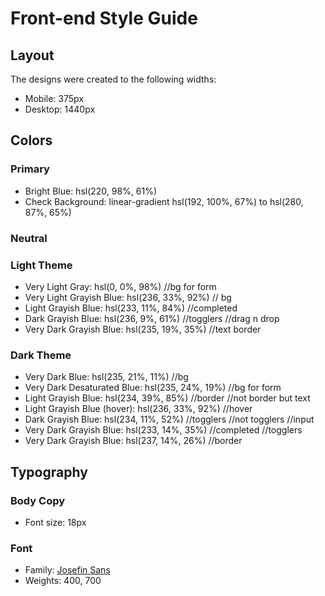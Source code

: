 # Front-end Style Guide

## Layout

The designs were created to the following widths:

- Mobile: 375px
- Desktop: 1440px

## Colors

### Primary

- Bright Blue: hsl(220, 98%, 61%)
- Check Background: linear-gradient hsl(192, 100%, 67%) to hsl(280, 87%, 65%)

### Neutral

### Light Theme

- Very Light Gray: hsl(0, 0%, 98%) //bg for form
- Very Light Grayish Blue: hsl(236, 33%, 92%) // bg
- Light Grayish Blue: hsl(233, 11%, 84%) //completed
- Dark Grayish Blue: hsl(236, 9%, 61%)  //togglers //drag n drop
- Very Dark Grayish Blue: hsl(235, 19%, 35%)  //text border

### Dark Theme

- Very Dark Blue: hsl(235, 21%, 11%) //bg
- Very Dark Desaturated Blue: hsl(235, 24%, 19%) //bg for form
- Light Grayish Blue: hsl(234, 39%, 85%) //border //not border but text
- Light Grayish Blue (hover): hsl(236, 33%, 92%) //hover
- Dark Grayish Blue: hsl(234, 11%, 52%) //togglers //not togglers //input
- Very Dark Grayish Blue: hsl(233, 14%, 35%)  //completed //togglers
- Very Dark Grayish Blue: hsl(237, 14%, 26%)  //border

## Typography

### Body Copy

- Font size: 18px

### Font

- Family: [Josefin Sans](https://fonts.google.com/specimen/Josefin+Sans)
- Weights: 400, 700
